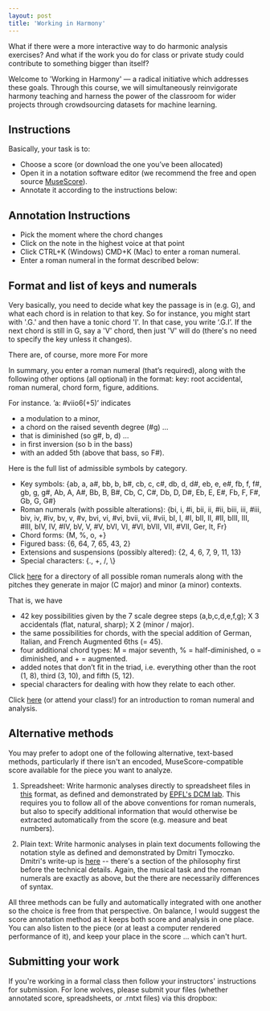 ```yaml
---
layout: post
title: 'Working in Harmony'
---
```


What if there were a more interactive way to do harmonic analysis exercises?
And what if the work you do for class or private study could contribute to something bigger than itself?

Welcome to 'Working in Harmony' — a radical initiative which addresses these goals.
Through this course, we will simultaneously reinvigorate harmony teaching and harness the power of the classroom for wider projects through crowdsourcing datasets for machine learning.

## Instructions

Basically, your task is to:
- Choose a score (or download the one you’ve been allocated)
- Open it in a notation software editor (we recommend the free and open source [MuseScore](https://musescore.org/en/download/musescore.dmg)).
- Annotate it according to the instructions below:

## Annotation Instructions
<!-- NB: We are starting with roman numeral analysis. A broader range of tasks and instructions will follow soon. -->

- Pick the moment where the chord changes
- Click on the note in the highest voice at that point
- Click CTRL+K (Windows) CMD+K (Mac) to enter a roman numeral.
- Enter a roman numeral in the format described below:

## Format and list of keys and numerals

Very basically, you need to decide what key the passage is in (e.g. G), and what each chord is in relation to that key.
So for instance, you might start with '.G.' and then have a tonic chord 'I'.
In that case, you write ‘.G.I’.
If the next chord is still in G, say a 'V' chord, then just 'V' will do
(there's no need to specify the key unless it changes).

There are, of course, more  more For more

In summary, you enter a roman numeral (that’s required), along with the following other options (all optional) in the format:
key: root accidental, roman numeral, chord form, figure, additions.

For instance. ’a: #viio6(+5)’ indicates
- a modulation to a minor,
- a chord on the raised seventh degree (#g) …
- that is diminished (so g#, b, d) …
- in first inversion (so b in the bass)
- with an added 5th (above that bass, so F#).

Here is the full list of admissible symbols by category.

* Key symbols: {ab, a, a#, bb, b, b#, cb, c, c#, db, d, d#, eb, e, e#, fb, f, f#, gb, g, g#, Ab, A, A#, Bb, B, B#, Cb, C, C#, Db, D, D#, Eb, E, E#, Fb, F, F#, Gb, G, G#}
* Roman numerals (with possible alterations): {bi, i, #i, bii, ii, #ii, biii, iii, #iii, biv, iv, #iv, bv, v, #v, bvi, vi, #vi, bvii, vii, #vii, bI, I, #I, bII, II, #II, bIII, III, #III, bIV, IV, #IV, bV, V, #V, bVI, VI, #VI, bVII, VII, #VII, Ger, It, Fr}
* Chord forms: {M, %, o, +}
* Figured bass: {6, 64, 7, 65, 43, 2}
* Extensions and suspensions (possibly altered): {2, 4, 6, 7, 9, 11, 13}
* Special characters: {., +, /, \\}

Click [here](***) for a directory of all possible roman numerals along with the pitches they generate in major (C major) and minor (a minor) contexts.

That is, we have
- 42 key possibilities given by the 7 scale degree steps (a,b,c,d,e,f,g); X 3 accidentals (flat, natural, sharp); X 2 (minor / major).
- the same possibilities for chords, with the special addition of German, Italian, and French Augmented 6ths (= 45).
- four additional chord types: M = major seventh, % = half-diminished, o = diminished, and + = augmented.
- added notes that don’t fit in the triad, i.e. everything other than the root (1, 8), third (3, 10), and fifth (5, 12).
- special characters for dealing with how they relate to each other.

Click [here](***) (or attend your class!) for an introduction to roman numeral and analysis.

## Alternative methods

You may prefer to adopt one of the following alternative, text-based methods, particularly if there isn't an encoded, MuseScore-compatible score available for the piece you want to analyze.

1. Spreadsheet:
Write harmonic analyses directly to spreadsheet files in [this](https://github.com/DCMLab/ABC/blob/master/data/tsv/op.%2018%20No.%201/op18_no1_mov1.tsv) format, as defined and demonstrated by [EPFL's DCM lab](https://github.com/DCMLab).
This requires you to follow all of the above conventions for roman numerals, but also to specify additional information that would otherwise be extracted automatically from the score (e.g. measure and beat numbers).

2. Plain text:
Write harmonic analyses in plain text documents following the notation style as defined and demonstrated by Dmitri Tymoczko. Dmitri's write-up is [here](http://dmitri.tymoczko.com/RNguidelines.pdf) -- there's a section of the philosophy first before the technical details.
Again, the musical task and the roman numerals are exactly as above, but the there are necessarily differences of syntax.

All three methods can be fully and automatically integrated with one another so the choice is free from that perspective. On balance, I would suggest the score annotation method as it keeps both score and analysis in one place. You can also listen to the piece (or at least a computer rendered performance of it), and keep your place in the score ... which can't hurt.

## Submitting your work

If you're working in a formal class then follow your instructors' instructions for submission.
For lone wolves, please submit your files (whether annotated score, spreadsheets, or .rntxt files) via this dropbox:
